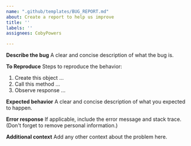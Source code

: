 ```yaml
---
name: ".github/templates/BUG_REPORT.md"
about: Create a report to help us improve
title: ''
labels: ''
assignees: CobyPowers

---
```


**Describe the bug**
A clear and concise description of what the bug is.

**To Reproduce**
Steps to reproduce the behavior:
1. Create this object ...
2. Call this method ...
3. Observe response ...

**Expected behavior**
A clear and concise description of what you expected to happen.

**Error response**
If applicable, include the error message and stack trace. 
(Don't forget to remove personal information.)

**Additional context**
Add any other context about the problem here.

